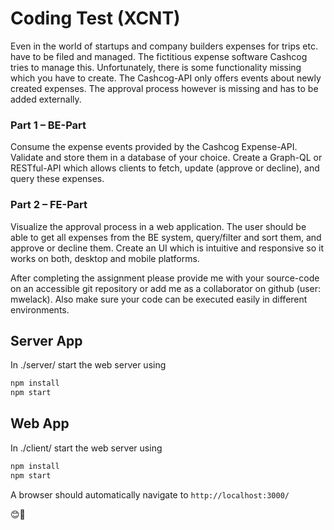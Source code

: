# Coding Test (XCNT)

Even in the world of startups and company builders expenses for trips etc. have to be filed and managed.
The fictitious expense software Cashcog tries to manage this. Unfortunately, there is some functionality missing which you have to create.
The Cashcog-API only offers events about newly created expenses. The approval process however is missing and has to be added externally.

### Part 1 – BE-Part
Consume the expense events provided by the Cashcog Expense-API. Validate and store them in a database of your choice.
Create a Graph-QL or RESTful-API which allows clients to fetch, update (approve or decline), and query these expenses.

### Part 2 – FE-Part
Visualize the approval process in a web application. The user should be able to get all expenses from the BE system, query/filter and sort them, and approve or decline them. Create an UI which is intuitive and responsive so it works on both, desktop and mobile platforms.

After completing the assignment please provide me with your source-code on an accessible git repository or add me as a collaborator on github (user: mwelack). Also make sure your code can be executed easily in different environments.

## Server App
In ./server/ start the web server using
```bash
npm install
npm start
```

## Web App
In ./client/ start the web server using
```bash
npm install
npm start
```

A browser should automatically navigate to
 ```http://localhost:3000/```


 😊🙌

